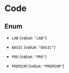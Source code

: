 

# Code

## Enum


* `LAB` (value: `"LAB"`)

* `BASIC` (value: `"BASIC"`)

* `PRO` (value: `"PRO"`)

* `PREMIUM` (value: `"PREMIUM"`)



